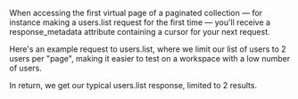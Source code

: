 When accessing the first virtual page of a paginated collection — for instance making a users.list request for the first time — you'll receive a response_metadata attribute containing a cursor for your next request.

Here's an example request to users.list, where we limit our list of users to 2 users per "page", making it easier to test on a workspace with a low number of users.

In return, we get our typical users.list response, limited to 2 results. 